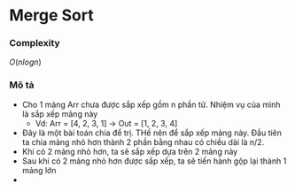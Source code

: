 # Merge Sort

### Complexity
$O(n logn)$

### Mô tả
- Cho 1 mảng Arr chưa được sắp xếp gồm n phần tử. Nhiệm vụ của mình là sắp xếp mảng này
  - Vd: Arr = [4, 2, 3, 1] -> Out = [1, 2, 3, 4]
- Đây là một bài toán chia để trị. THế nên để sắp xếp mảng này. Đầu tiên ta chia mảng nhỏ hơn thành 2 phần bằng nhau có chiều dài là n/2.
- Khi có 2 mảng nhỏ hơn, ta sẽ sắp xếp dựa trên 2 mảng này
- Sau khi có 2 mảng nhỏ hơn được sắp xếp, ta sẽ tiến hành gộp lại thành 1 mảng lớn
- 